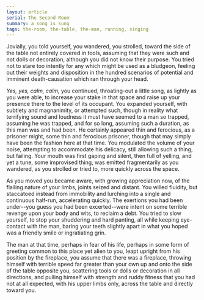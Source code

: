 ```yaml
---
layout: article
serial: The Second Room
summary: a song is sung
tags: the-room, the-table, the-man, running, singing
---
```


Jovially, you told yourself, you wandered, you strolled, toward the side of the table not entirely covered in tools, assuming that they were such and not dolls or decoration, although you did not know their purpose. You tried not to stare too intently for any which might be used as a bludgeon, feeling out their weights and disposition in the hundred scenarios of potential and imminent death-causation which ran through your head.

_Yes, yes, calm, calm,_ you continued, throating-out a little song, as lightly as you were able, to increase your stake in that space and raise up your presence there to the level of its occupant. You expanded yourself, with subtlety and magnanimity, or attempted such, though in reality what terrifying sound and loudness it must have seemed to a man so trapped, assuming he was trapped, and for so long, assuming such a duration, as this man was and had been.  He certainly appeared thin and ferocious, as a prisoner might, some thin and ferocious prisoner, though that may simply have been the fashion here at that time.  You modulated the volume of your noise, attempting to accommodate his delicacy, still allowing such a thing, but failing.  Your mouth was first gaping and silent, then full of yelling, and yet a tune, some improvised thing, was emitted fragmentarily as you wandered, as you strolled or tried to, more quickly across the space.

As you moved you became aware, with growing appreciation now, of the flailing nature of your limbs, joints seized and distant. You willed fluidity, but staccatoed instead from immobility and lurching into a single and continuous half-run, accelerating quickly. The exertions you had been under--you guess you had been excerted--were intent on some terrible revenge upon your body and wits, to reclaim a debt. You tried to slow yourself, to stop your shuddering and hard panting, all while keeping eye-contact with the man, baring your teeth slightly apart in what you hoped was a friendly smile or ingratiating grin.

The man at that time, perhaps in fear of his life, perhaps in some form of greeting common to this place yet alien to you, leapt upright from his position by the fireplace, you assume that there was a fireplace, throwing himself with terrible speed far greater than your own up and onto the side of the table opposite you, scattering tools or dolls or decoration in all directions, and pulling himself with strength and ruddy fitness that you had not at all expected, with his upper limbs only, across the table and directly toward you.